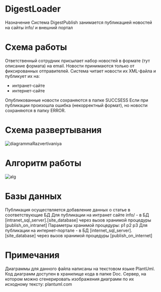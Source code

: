 # DigestLoader
Назначение
Система DigestPublish занимается публикацией новостей на сайты info/ и внешний портал

# Схема работы
Ответственный сотрудник присылает набор новостей в формате (тут описание формата) на email. Новости принимаются только от фиксированных отправителей.
Система читает новости их XML-файла и публикует их на:
- интранет-сайте
- интернет-сайте

Опубликованные новости сохраняются в папке SUCCSESS
Если при публикации произошла ошибка (некорректный формат), но новости сохраняются в папку ERROR.

# Схема развертывания
![diagrammaRazvertivaniya](https://github.com/sansansan74/DigestLoader/assets/169544677/23c75caa-65f1-4cf4-8e98-58d2aa5526bf)

# Алгоритм работы
![alg](https://github.com/sansansan74/DigestLoader/assets/169544677/ff37a01f-0610-437a-8bb5-db1b592ce8d3)


# Базы данных
Публикация осуществляется добавление данных о статье в соответствующие БД
Для публикации на интранет сайте info/ - в БД [intranet_sql_server].[site_database] через вызов хранимой процедуры [publish_on_intranet]
Параметры хранимой процедуры:
p1
p2
p3
Для публикации на интернет-портале - в БД [internet_sql_server].[site_database] через вызов хранимой процедуры [publish_on_internet]

# Примечания
Диаграммы для данного файла написаны на текстовом языке PlantUml. Код диаграмм доступен в хранилище кода в папке Doc. Сервер, на котором можно сгенерировать изображения диаграмм по их исходному тексту: plantuml.com
